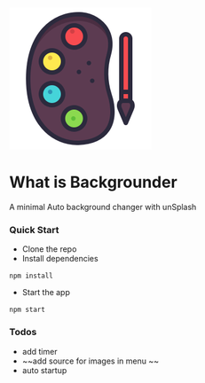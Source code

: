 &nbsp; &nbsp; &nbsp; &nbsp; &nbsp; &nbsp; &nbsp; &nbsp; &nbsp; &nbsp; &nbsp; &nbsp; &nbsp; &nbsp; &nbsp; &nbsp; &nbsp; &nbsp; &nbsp; &nbsp; &nbsp; &nbsp; &nbsp; &nbsp; &nbsp; &nbsp; &nbsp; &nbsp; &nbsp; &nbsp; &nbsp; &nbsp; &nbsp; &nbsp; &nbsp; &nbsp; ![logo](https://github.com/Erwin0Maleki/Backgrounder/blob/master/backgrounderIcon.png)
# What is Backgrounder
A minimal Auto background changer with unSplash
### Quick Start
* Clone the repo
* Install dependencies

```shell
npm install
```

* Start the app

```shell
npm start
```
### Todos
* add timer
*  ~~add source for images in menu ~~
* auto startup
